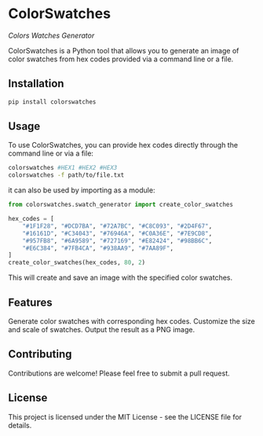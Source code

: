 # ColorSwatches
*Colors Watches Generator*

ColorSwatches is a Python tool that allows you to generate an image of color swatches from hex codes provided via a command line or a file.

## Installation

```bash
pip install colorswatches
```

## Usage
To use ColorSwatches, you can provide hex codes directly through the command line or via a file:

```bash
colorswatches #HEX1 #HEX2 #HEX3
colorswatches -f path/to/file.txt
```
it can also be used by importing as a module:

```python
from colorswatches.swatch_generator import create_color_swatches

hex_codes = [
    "#1F1F28", "#DCD7BA", "#72A7BC", "#C8C093", "#2D4F67",
    "#16161D", "#C34043", "#76946A", "#C0A36E", "#7E9CD8",
    "#957FB8", "#6A9589", "#727169", "#E82424", "#98BB6C",
    "#E6C384", "#7FB4CA", "#938AA9", "#7AA89F",
]
create_color_swatches(hex_codes, 80, 2)
```

This will create and save an image with the specified color swatches.

## Features
Generate color swatches with corresponding hex codes.
Customize the size and scale of swatches.
Output the result as a PNG image.

## Contributing
Contributions are welcome! Please feel free to submit a pull request.

## License
This project is licensed under the MIT License - see the LICENSE file for details.


